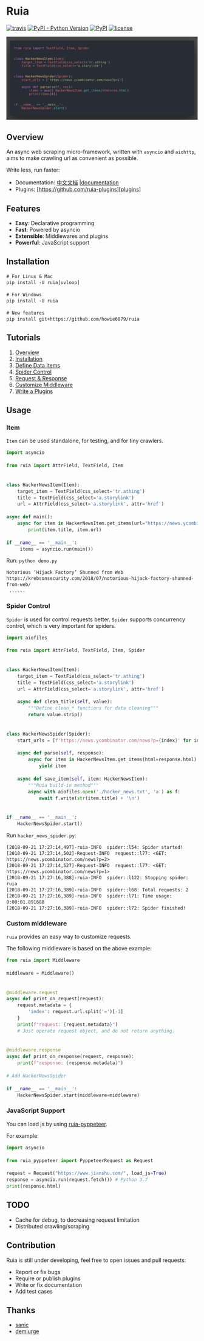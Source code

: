 # Ruia

[![travis](https://travis-ci.org/howie6879/ruia.svg?branch=master)](https://travis-ci.org/howie6879/ruia) 
[![PyPI - Python Version](https://img.shields.io/pypi/pyversions/ruia.svg)](https://pypi.org/project/ruia/) 
[![PyPI](https://img.shields.io/pypi/v/ruia.svg)](https://pypi.org/project/ruia/) 
[![license](https://img.shields.io/github/license/howie6879/ruia.svg)](https://github.com/howie6879/ruia)

![](./images/ruia_demo.png)

## Overview

An async web scraping micro-framework, written with `asyncio` and `aiohttp`, 
aims to make crawling url as convenient as possible.

Write less, run faster:

- Documentation: [中文文档][doc_cn] |[documentation][doc_en]
- Plugins: [https://github.com/ruia-plugins][plugins]

## Features

- **Easy**: Declarative programming
- **Fast**: Powered by asyncio
- **Extensible**: Middlewares and plugins
- **Powerful**: JavaScript support

## Installation

``` shell
# For Linux & Mac
pip install -U ruia[uvloop]

# For Windows
pip install -U ruia

# New features
pip install git+https://github.com/howie6879/ruia
```

## Tutorials

1. [Overview](https://howie6879.github.io/ruia/en/tutorials/overview.html)
1. [Installation](https://howie6879.github.io/ruia/en/tutorials/installation.html)
1. [Define Data Items](https://howie6879.github.io/ruia/en/tutorials/item.html)
1. [Spider Control](https://howie6879.github.io/ruia/en/tutorials/spider.html)
1. [Request & Response](https://howie6879.github.io/ruia/en/tutorials/request.html)
1. [Customize Middleware](https://howie6879.github.io/ruia/en/tutorials/middleware.html)
1. [Write a Plugins](https://howie6879.github.io/ruia/en/tutorials/plugins.html)

## Usage

### Item

`Item` can be used standalone, for testing, and for tiny crawlers.

```python
import asyncio

from ruia import AttrField, TextField, Item


class HackerNewsItem(Item):
    target_item = TextField(css_select='tr.athing')
    title = TextField(css_select='a.storylink')
    url = AttrField(css_select='a.storylink', attr='href')

async def main():
    async for item in HackerNewsItem.get_items(url="https://news.ycombinator.com/"):
        print(item.title, item.url)

if __name__ == '__main__':
     items = asyncio.run(main())
```

Run: `python demo.py`

```shell
Notorious ‘Hijack Factory’ Shunned from Web https://krebsonsecurity.com/2018/07/notorious-hijack-factory-shunned-from-web/
 ......
```

### Spider Control

`Spider` is used for control requests better.
`Spider` supports concurrency control, which is very important for spiders.

```python
import aiofiles

from ruia import AttrField, TextField, Item, Spider


class HackerNewsItem(Item):
    target_item = TextField(css_select='tr.athing')
    title = TextField(css_select='a.storylink')
    url = AttrField(css_select='a.storylink', attr='href')

    async def clean_title(self, value):
        """Define clean_* functions for data cleaning"""
        return value.strip()


class HackerNewsSpider(Spider):
    start_urls = [f'https://news.ycombinator.com/news?p={index}' for index in range(1, 3)]

    async def parse(self, response):
        async for item in HackerNewsItem.get_items(html=response.html):
            yield item

    async def save_item(self, item: HackerNewsItem):
        """Ruia build-in method"""
        async with aiofiles.open('./hacker_news.txt', 'a') as f:
            await f.write(str(item.title) + '\n')


if __name__ == '__main__':
    HackerNewsSpider.start()
```

Run `hacker_news_spider.py`:

``` shell
[2018-09-21 17:27:14,497]-ruia-INFO  spider::l54: Spider started!
[2018-09-21 17:27:14,502]-Request-INFO  request::l77: <GET: https://news.ycombinator.com/news?p=2>
[2018-09-21 17:27:14,527]-Request-INFO  request::l77: <GET: https://news.ycombinator.com/news?p=1>
[2018-09-21 17:27:16,388]-ruia-INFO  spider::l122: Stopping spider: ruia
[2018-09-21 17:27:16,389]-ruia-INFO  spider::l68: Total requests: 2
[2018-09-21 17:27:16,389]-ruia-INFO  spider::l71: Time usage: 0:00:01.891688
[2018-09-21 17:27:16,389]-ruia-INFO  spider::l72: Spider finished!
```

### Custom middleware

`ruia` provides an easy way to customize requests.

The following middleware is based on the above example:

```python
from ruia import Middleware

middleware = Middleware()


@middleware.request
async def print_on_request(request):
    request.metadata = {
        'index': request.url.split('=')[-1]
    }
    print(f"request: {request.metadata}")
    # Just operate request object, and do not return anything.


@middleware.response
async def print_on_response(request, response):
    print(f"response: {response.metadata}")

# Add HackerNewsSpider

if __name__ == '__main__':
    HackerNewsSpider.start(middleware=middleware)
```

### JavaScript Support

You can load js by using [ruia-pyppeteer](https://github.com/ruia-plugins/ruia-pyppeteer).

For example:

```python
import asyncio

from ruia_pyppeteer import PyppeteerRequest as Request

request = Request("https://www.jianshu.com/", load_js=True)
response = asyncio.run(request.fetch()) # Python 3.7
print(response.html)
```

## TODO

- Cache for debug, to decreasing request limitation
- Distributed crawling/scraping

## Contribution

Ruia is still under developing, feel free to open issues and pull requests:

- Report or fix bugs
- Require or publish plugins
- Write or fix documentation
- Add test cases

## Thanks

- [sanic](https://github.com/huge-success/sanic)
- [demiurge](https://github.com/matiasb/demiurge)

[doc_cn]: https://github.com/howie6879/ruia/blob/master/docs/cn/README.md
[doc_en]: https://howie6879.github.io/ruia/
[plugins]: http://howie6879.github.io/ruia/en/plugins/
